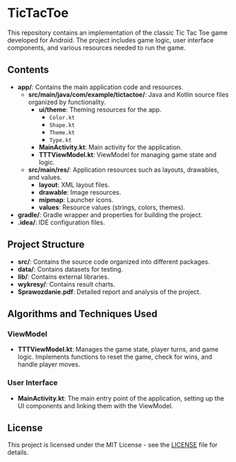 # TicTacToe

This repository contains an implementation of the classic Tic Tac Toe game developed for Android. The project includes game logic, user interface components, and various resources needed to run the game.

## Contents

- **app/**: Contains the main application code and resources.
  - **src/main/java/com/example/tictactoe/**: Java and Kotlin source files organized by functionality.
    - **ui/theme**: Theming resources for the app.
      - `Color.kt`
      - `Shape.kt`
      - `Theme.kt`
      - `Type.kt`
    - **MainActivity.kt**: Main activity for the application.
    - **TTTViewModel.kt**: ViewModel for managing game state and logic.
  - **src/main/res/**: Application resources such as layouts, drawables, and values.
    - **layout**: XML layout files.
    - **drawable**: Image resources.
    - **mipmap**: Launcher icons.
    - **values**: Resource values (strings, colors, themes).
- **gradle/**: Gradle wrapper and properties for building the project.
- **.idea/**: IDE configuration files.

## Project Structure

- **src/**: Contains the source code organized into different packages.
- **data/**: Contains datasets for testing.
- **lib/**: Contains external libraries.
- **wykresy/**: Contains result charts.
- **Sprawozdanie.pdf**: Detailed report and analysis of the project.

## Algorithms and Techniques Used

### ViewModel

- **TTTViewModel.kt**: Manages the game state, player turns, and game logic. Implements functions to reset the game, check for wins, and handle player moves.

### User Interface

- **MainActivity.kt**: The main entry point of the application, setting up the UI components and linking them with the ViewModel.

## License

This project is licensed under the MIT License - see the [LICENSE](LICENSE) file for details.

